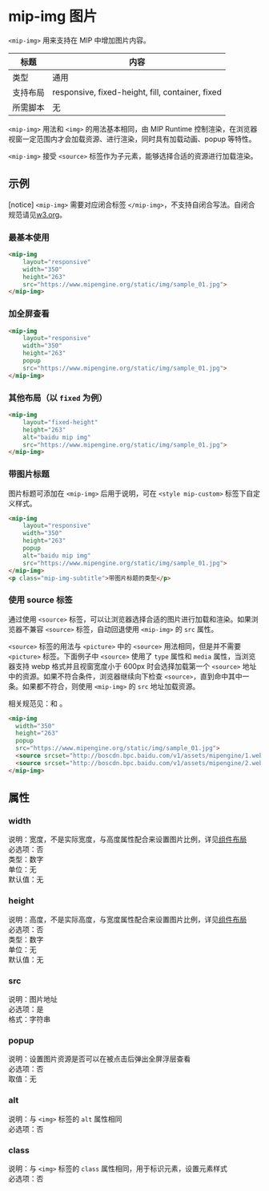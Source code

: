 # mip-img 图片

`<mip-img>` 用来支持在 MIP 中增加图片内容。

标题|内容
----|----
类型|通用
支持布局|responsive, fixed-height, fill, container, fixed
所需脚本|无

`<mip-img>` 用法和 `<img>` 的用法基本相同，由 MIP Runtime 控制渲染，在浏览器视窗一定范围内才会加载资源、进行渲染，同时具有加载动画、popup 等特性。

`<mip-img>` 接受 `<source>` 标签作为子元素，能够选择合适的资源进行加载渲染。

## 示例

[notice] `<mip-img>` 需要对应闭合标签 `</mip-img>`，不支持自闭合写法。自闭合规范请见[w3.org](https://www.w3.org/TR/html/syntax.html#void-elements)。

### 最基本使用

```html
<mip-img
    layout="responsive"
    width="350"
    height="263"
    src="https://www.mipengine.org/static/img/sample_01.jpg">
</mip-img>
```

### 加全屏查看

```html
<mip-img
    layout="responsive"
    width="350"
    height="263"
    popup
    src="https://www.mipengine.org/static/img/sample_01.jpg">
</mip-img>
```

### 其他布局（以 `fixed` 为例）

```html
<mip-img
    layout="fixed-height"
    height="263"
    alt="baidu mip img"
    src="https://www.mipengine.org/static/img/sample_01.jpg">
</mip-img>
```

### 带图片标题

图片标题可添加在 `<mip-img>` 后用于说明，可在 `<style mip-custom>` 标签下自定义样式。

```html
<mip-img
    layout="responsive"
    width="350"
    height="263"
    popup
    alt="baidu mip img"
    src="https://www.mipengine.org/static/img/sample_01.jpg">
</mip-img>
<p class="mip-img-subtitle">带图片标题的类型</p>
```

### 使用 source 标签

通过使用 `<source>` 标签，可以让浏览器选择合适的图片进行加载和渲染。如果浏览器不兼容 `<source>` 标签，自动回退使用 `<mip-img>` 的 `src` 属性。

`<source>` 标签的用法与 `<picture>` 中的 `<source>` 用法相同，但是并不需要 `<picture>` 标签。下面例子中 `<source>` 使用了 `type` 属性和 `media` 属性，当浏览器支持 webp 格式并且视窗宽度小于 600px 时会选择加载第一个 `<source>` 地址中的资源。如果不符合条件，浏览器继续向下检查 `<source>`，直到命中其中一条。如果都不符合，则使用 `<mip-img>` 的 `src` 地址加载资源。

相关规范见：[<picture>](https://developer.mozilla.org/en-US/docs/Web/HTML/Element/picture)和 [<source>](https://developer.mozilla.org/en-US/docs/Web/HTML/Element/source)。

```html
<mip-img
  width="350"
  height="263"
  popup
  src="https://www.mipengine.org/static/img/sample_01.jpg">
  <source srcset="http://boscdn.bpc.baidu.com/v1/assets/mipengine/1.webp" type="image/webp" media="(max-width: 600px)">
  <source srcset="http://boscdn.bpc.baidu.com/v1/assets/mipengine/2.webp" type="image/webp">
</mip-img>
```

## 属性

### width

说明：宽度，不是实际宽度，与高度属性配合来设置图片比例，详见[组件布局](../../docs/style-and-layout/layout.md)  
必选项：否  
类型：数字  
单位：无  
默认值：无

### height

说明：高度，不是实际高度，与宽度属性配合来设置图片比例，详见[组件布局](../../docs/style-and-layout/layout.md)  
必选项：否  
类型：数字  
单位：无  
默认值：无

### src

说明：图片地址	  
必选项：是  
格式：字符串

### popup

说明：设置图片资源是否可以在被点击后弹出全屏浮层查看  
必选项：否  
取值：无

### alt

说明：与 `<img>` 标签的 `alt` 属性相同  
必选项：否

### class

说明：与 `<img>` 标签的 `class` 属性相同，用于标识元素，设置元素样式	  
必选项：否
